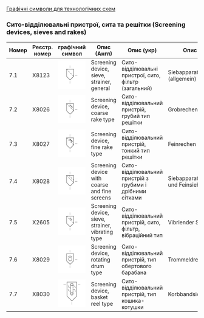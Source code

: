 [Графічні символи для технологічних схем](symbols.md)

### Сито-відділювальні пристрої, сита та решітки (Screening devices, sieves and rakes)

| Номер | Реєстр. номер | графічний символ                                             | Опис (Англ)                                       | Опис (укр)                                                  | Опис (Нім)                         |
| ----- | ------------- | ------------------------------------------------------------ | ------------------------------------------------- | ----------------------------------------------------------- | ---------------------------------- |
| 7.1   | X8123         | ![Siebapparat, Rechen (allgemein)](media/Screening_device_sieve_strainer_(general).png) | Screening device, sieve, strainer, general        | Сито-відділювальні пристрої, сито, фільтр (загальний)       | Siebapparat, Rechen (allgemein)    |
| 7.2   | X8026         | ![Grobrechen](media/Screening_device_coarse_rake_type.png)   | Screening device, coarse rake type                | Сито-відділювальний пристрій, грубий тип решітки            | Grobrechen                         |
| 7.3   | X8027         | ![Feinrechen](media/Screening_device_fine_rake_type.png)     | Screening device, fine rake type                  | Сито-відділювальний пристрій, тонкий тип решітки            | Feinrechen                         |
| 7.4   | X8028         | ![Siebapparat mit Grob- und Feinsieb](media/Screening_device_with_coarse_and_fine_screens.png) | Screening device with coarse and fine screens     | Сито-відділювальний пристрій з грубими і дрібними сітками   | Siebapparat mit Grob- und Feinsieb |
| 7.5   | X2605         | ![Vibriender Siebapparat](media/Screening_device_sieve_strainer_vibrating_type.png) | Screening device, sieve, strainer, vibrating type | Сито-відділювальний пристрій, сито, фільтр, вібраційний тип | Vibriender Siebapparat             |
| 7.6   | X8029         | ![Trommeldrehsieb](media/Screening_device_rotating_drum_type.png) | Screening device, rotating drum type              | Сито-відділювальний пристрій, тип обертового барабана       | Trommeldrehsieb                    |
| 7.7   | X8030         | ![Korbbandsiebmaschine](media/Screening_device_basket_reeltype.png) | Screening device, basket reel type                | Сито-відділювальний пристрій, тип кошика-котушки            | Korbbandsiebmaschine               |
